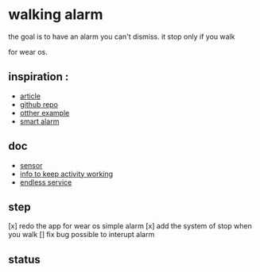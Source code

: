 # walking alarm

the goal is to have an alarm you can't dismiss. it stop only if you walk

for wear os.

## inspiration :

* [article](https://learntodroid.com/how-to-create-a-simple-alarm-clock-app-in-android/)
* [github repo](https://github.com/learntodroid/SimpleAlarmClock)
* [otther example](https://www.journaldev.com/27681/android-alarmmanager-broadcast-receiver-and-service)
* [smart alarm](https://github.com/fridgecow/smartalarm.git)

## doc 

* [sensor](https://developer.android.com/guide/topics/sensors/sensors_motion.html#java)
* [info to keep activity working](https://stackoverflow.com/questions/22168287/prevent-activity-from-being-destroyed-as-long-as-possible)
* [endless service](https://robertohuertas.com/2019/06/29/android_foreground_services/)



## step
[x] redo the app for wear os simple alarm
[x] add the system of stop when you walk
[] fix bug possible to interupt alarm 

## status


